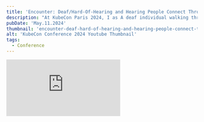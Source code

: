 ```yaml
---
title: 'Encounter: Deaf/Hard-Of-Hearing and Hearing People Connect Through Sign Language'
description: "At KubeCon Paris 2024, I as A deaf individual walking through the booths encountered a hearing signer, sparking a heartwarming conversation about their shared love of sign language. The hearing signer reveals that She learned the sign language while studying in San Francisco and enjoys using it to connect with the deaf community. I express their gratitude and emphasize the importance of communication and understanding between both communities, regardless of fluency. The encounter leaves both individuals feeling inspired and connected."
pubDate: 'May.11.2024'
thumbnail: 'encounter-deaf-hard-of-hearing-and-hearing-people-connect-through-sign-language.webp'
alt: 'KubeCon Conference 2024 Youtube Thumbnail'
tags: 
  - Conference
---
```


<iframe 
  class="youtube-frame"
  src="https://www.youtube.com/embed/XOW28muPQbw?si=g2bY0VsqkjBfy_fb"
  title="YouTube video player" 
  frameborder="0"
  allow="accelerometer; autoplay; clipboard-write; encrypted-media; gyroscope; picture-in-picture; web-share"
  referrerpolicy="strict-origin-when-cross-origin"
  allowfullscreen>
</iframe>
